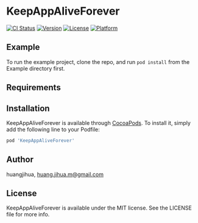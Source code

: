 # KeepAppAliveForever

[![CI Status](https://img.shields.io/travis/huangjihua/KeepAppAliveForever.svg?style=flat)](https://travis-ci.org/huangjihua/KeepAppAliveForever)
[![Version](https://img.shields.io/cocoapods/v/KeepAppAliveForever.svg?style=flat)](https://cocoapods.org/pods/KeepAppAliveForever)
[![License](https://img.shields.io/cocoapods/l/KeepAppAliveForever.svg?style=flat)](https://cocoapods.org/pods/KeepAppAliveForever)
[![Platform](https://img.shields.io/cocoapods/p/KeepAppAliveForever.svg?style=flat)](https://cocoapods.org/pods/KeepAppAliveForever)

## Example

To run the example project, clone the repo, and run `pod install` from the Example directory first.

## Requirements

## Installation

KeepAppAliveForever is available through [CocoaPods](https://cocoapods.org). To install
it, simply add the following line to your Podfile:

```ruby
pod 'KeepAppAliveForever'
```

## Author

huangjihua, huang.jihua.m@gmail.com

## License

KeepAppAliveForever is available under the MIT license. See the LICENSE file for more info.
